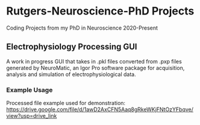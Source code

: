 # Rutgers-Neuroscience-PhD Projects
Coding Projects from my PhD in Neuroscience 2020-Present

## Electrophysiology Processing GUI 

A work in progress GUI that takes in .pkl files converted from .pxp files generated by NeuroMatic, an Igor Pro software package for acquisition, analysis and simulation of electrophysiological data. 

### Example Usage 

Processed file example used for demonstration: https://drive.google.com/file/d/1awD2AxCFN5Aaq8gRkeWKjFNtOzYFbqve/view?usp=drive_link 







